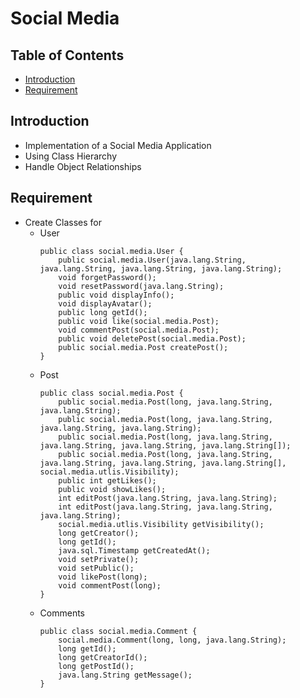 # Social Media

## Table of Contents

- [Introduction](#introduction)
- [Requirement](#requirement)

## Introduction

- Implementation of a Social Media Application
- Using Class Hierarchy
- Handle Object Relationships

## Requirement

- Create Classes for
    - User
        ```
        public class social.media.User {
            public social.media.User(java.lang.String, java.lang.String, java.lang.String, java.lang.String);
            void forgetPassword();
            void resetPassword(java.lang.String);
            public void displayInfo();
            void displayAvatar();
            public long getId();
            public void like(social.media.Post);
            void commentPost(social.media.Post);
            public void deletePost(social.media.Post);
            public social.media.Post createPost();
        }
        ```
    - Post
        ```
        public class social.media.Post {
            public social.media.Post(long, java.lang.String, java.lang.String);
            public social.media.Post(long, java.lang.String, java.lang.String, java.lang.String);
            public social.media.Post(long, java.lang.String, java.lang.String, java.lang.String, java.lang.String[]);
            public social.media.Post(long, java.lang.String, java.lang.String, java.lang.String, java.lang.String[], social.media.utlis.Visibility);
            public int getLikes();
            public void showLikes();
            int editPost(java.lang.String, java.lang.String);
            int editPost(java.lang.String, java.lang.String, java.lang.String);
            social.media.utlis.Visibility getVisibility();
            long getCreator();
            long getId();
            java.sql.Timestamp getCreatedAt();
            void setPrivate();
            void setPublic();
            void likePost(long);
            void commentPost(long);
        }
        ```
    - Comments
        ```
        public class social.media.Comment {
            social.media.Comment(long, long, java.lang.String);
            long getId();
            long getCreatorId();
            long getPostId();
            java.lang.String getMessage();
        }
        ```
